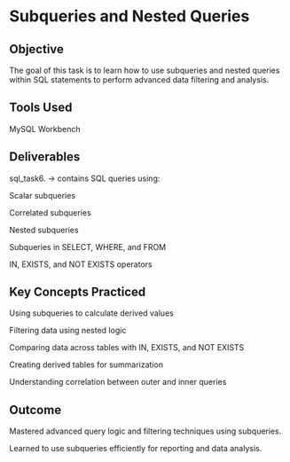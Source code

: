 # Subqueries and Nested Queries
## Objective

The goal of this task is to learn how to use subqueries and nested queries within SQL statements to perform advanced data filtering and analysis.

## Tools Used

MySQL Workbench

## Deliverables

sql_task6. → contains SQL queries using:

Scalar subqueries

Correlated subqueries

Nested subqueries

Subqueries in SELECT, WHERE, and FROM

IN, EXISTS, and NOT EXISTS operators

## Key Concepts Practiced

Using subqueries to calculate derived values

Filtering data using nested logic

Comparing data across tables with IN, EXISTS, and NOT EXISTS

Creating derived tables for summarization

Understanding correlation between outer and inner queries

## Outcome

Mastered advanced query logic and filtering techniques using subqueries.

Learned to use subqueries efficiently for reporting and data analysis.
